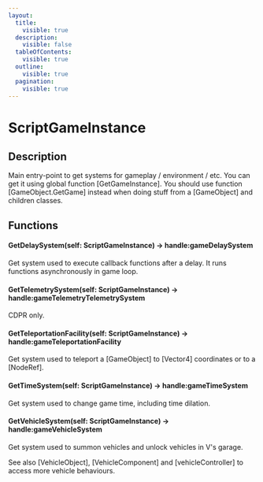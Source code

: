 ```yaml
---
layout:
  title:
    visible: true
  description:
    visible: false
  tableOfContents:
    visible: true
  outline:
    visible: true
  pagination:
    visible: true
---
```


# ScriptGameInstance

## Description

Main entry-point to get systems for gameplay / environment / etc. You can get it using global function \[GetGameInstance]. You should use function \[GameObject.GetGame] instead when doing stuff from a \[GameObject] and children classes.

## Functions

#### GetDelaySystem(self: ScriptGameInstance) -> handle:gameDelaySystem

Get system used to execute callback functions after a delay. It runs functions asynchronously in game loop.

#### GetTelemetrySystem(self: ScriptGameInstance) -> handle:gameTelemetryTelemetrySystem

CDPR only.

#### GetTeleportationFacility(self: ScriptGameInstance) -> handle:gameTeleportationFacility

Get system used to teleport a \[GameObject] to \[Vector4] coordinates or to a \[NodeRef].

#### GetTimeSystem(self: ScriptGameInstance) -> handle:gameTimeSystem

Get system used to change game time, including time dilation.

#### GetVehicleSystem(self: ScriptGameInstance) -> handle:gameVehicleSystem

Get system used to summon vehicles and unlock vehicles in V's garage.

See also \[VehicleObject], \[VehicleComponent] and \[vehicleController] to access more vehicle behaviours.
